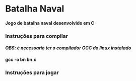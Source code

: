 # Batalha Naval 

#### Jogo de batalha naval desenvolvido em C


### Instruções para compilar
#### _OBS: é necessario ter o compilador GCC do linux instalado_

#### gcc -o bn bn.c

### Instruções para jogar


